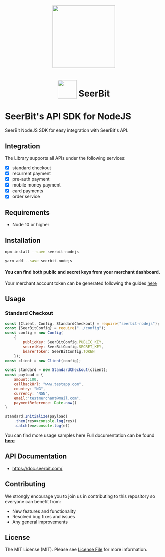 <div align="center">
 <img width="200" valign="top" src="https://res.cloudinary.com/dy2dagugp/image/upload/v1571249658/seerbit-logo_mdinom.png">
</div>


<h1 align="center">
  <img width="60" valign="bottom" src="https://nodejs.org/static/images/logo.svg">
   SeerBit
</h1>


# SeerBit's API SDK for NodeJS 

SeerBit NodeJS SDK for easy integration with SeerBit's API.

## Integration
The Library supports all APIs under the following services:

* [x] standard checkout
* [x] recurrent payment
* [x] pre-auth payment
* [x] mobile money payment
* [x] card payments
* [x] order service

## Requirements
* Node 10 or higher

## Installation

```bash
npm install --save seerbit-nodejs

yarn add --save seerbit-nodejs
```

#### You can find both public and secret keys from your merchant dashboard. 

Your merchant account token can be generated following the guides [here](https://doc.seerbit.com/getstarted/authentication)


## Usage

### Standard Checkout
```  js
const {Client, Config, StandardCheckout} = require("seerbit-nodejs");
const {SeerBitConfig} = require("../config");
const config = new Config(
    {
        publicKey: SeerBitConfig.PUBLIC_KEY,
        secretKey: SeerBitConfig.SECRET_KEY,
        bearerToken: SeerBitConfig.TOKEN
    });
const client = new Client(config);

const standard = new StandardCheckout(client);
const payload = {
    amount:100,
    callbackUrl: "www.testapp.com",
    country: "NG",
    currency: "NGN",
    email:"testmerchant@mail.com",
    paymentReference: Date.now()
}

standard.Initialize(payload)
    .then(res=>console.log(res))
    .catch(e=>console.log(e))
```

You can find more usage samples here 
Full documentation can be found [**here**](https://seerbit.github.io/seerbit-nodejs) 


## API Documentation ##
* https://doc.seerbit.com/

## Contributing
We strongly encourage you to join us in contributing to this repository so everyone can benefit from:
* New features and functionality
* Resolved bug fixes and issues
* Any general improvements

## License

The MIT License (MIT). Please see [License File](LICENSE) for more information.
